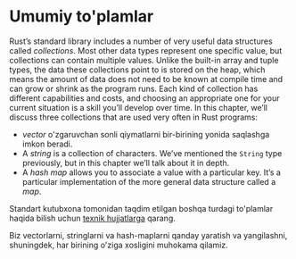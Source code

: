# Umumiy to'plamlar

Rust’s standard library includes a number of very useful data structures called *collections*. Most other data types represent one specific value, but collections can contain multiple values. Unlike the built-in array and tuple types, the data these collections point to is stored on the heap, which means the amount of data does not need to be known at compile time and can grow or shrink as the program runs. Each kind of collection has different capabilities and costs, and choosing an appropriate one for your current situation is a skill you’ll develop over time. In this chapter, we’ll discuss three collections that are used very often in Rust programs:

* *vector* o'zgaruvchan sonli qiymatlarni bir-birining yonida saqlashga imkon beradi.
* A *string* is a collection of characters. We’ve mentioned the `String` type previously, but in this chapter we’ll talk about it in depth.
* A *hash map* allows you to associate a value with a particular key. It’s a particular implementation of the more general data structure called a *map*.

Standart kutubxona tomonidan taqdim etilgan boshqa turdagi to'plamlar haqida bilish uchun [texnik hujjatlarga][collections] qarang.

Biz vectorlarni, stringlarni va hash-maplarni qanday yaratish va yangilashni, shuningdek, har birining o'ziga xosligini muhokama qilamiz.

[collections]: ../std/collections/index.html
